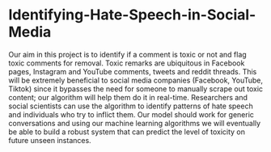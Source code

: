 # Identifying-Hate-Speech-in-Social-Media
Our aim in this project is to identify if a comment is toxic or not and flag toxic comments for removal. Toxic remarks are ubiquitous in Facebook pages, Instagram and YouTube comments, tweets and reddit threads. This will be extremely beneficial to social media companies (Facebook, YouTube, Tiktok) since it bypasses the need for someone to manually scrape out toxic content; our algorithm will help them do it in real-time. Researchers and social scientists can use the algorithm to identify patterns of hate speech and individuals who try to inflict them. Our model should work for generic conversations and using our machine learning algorithms we will eventually be able to build a robust system that can predict the level of toxicity on future unseen instances.
